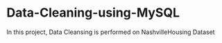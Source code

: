 # Data-Cleaning-using-MySQL
In this project, Data Cleansing is performed on NashvilleHousing Dataset
